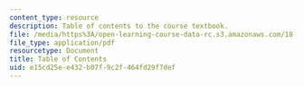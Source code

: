 ```yaml
---
content_type: resource
description: Table of contents to the course textbook.
file: /media/https%3A/open-learning-course-data-rc.s3.amazonaws.com/18-01-single-variable-calculus-fall-2006/e15cd25ee432b07f9c2f464fd29f7def_18_01_cover_toc.pdf
file_type: application/pdf
resourcetype: Document
title: Table of Contents
uid: e15cd25e-e432-b07f-9c2f-464fd29f7def
---
```

